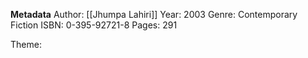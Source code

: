**Metadata**
Author: [[Jhumpa Lahiri]]
Year: 2003
Genre: Contemporary Fiction
ISBN: 0-395-92721-8
Pages: 291
        
Theme: 
